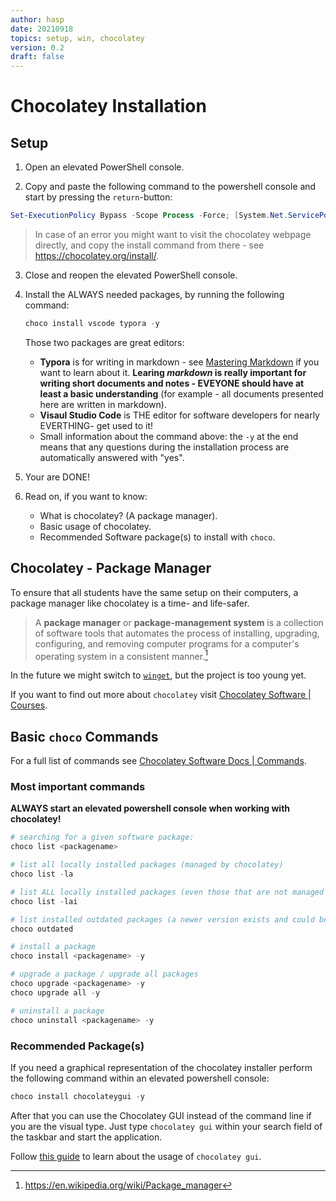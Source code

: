 ```yaml
---
author: hasp
date: 20210918
topics: setup, win, chocolatey
version: 0.2
draft: false
---
```


# Chocolatey Installation

## Setup

1. Open an elevated PowerShell console.

2.  Copy and paste the following command to the powershell console and start by pressing the `return`-button:

   ```powershell
   Set-ExecutionPolicy Bypass -Scope Process -Force; [System.Net.ServicePointManager]::SecurityProtocol = [System.Net.ServicePointManager]::SecurityProtocol -bor 3072; iex ((New-Object System.Net.WebClient).DownloadString('https://chocolatey.org/install.ps1'))
   ```

   > In case of an error you might want to visit the chocolatey webpage directly, and copy the install command from there - see <https://chocolatey.org/install/>.

3. Close and reopen the  elevated PowerShell console.

4. Install the ALWAYS needed packages, by running the following command:

   ```powershell
   choco install vscode typora -y
   ```

   Those two packages are great editors:
    - **Typora** is for writing in markdown - see [Mastering Markdown](https://guides.github.com/features/mastering-markdown/) if you want to learn about it. **Learing *markdown* is really important for writing short documents and notes - EVEYONE should have at least a basic understanding** (for example - all documents presented here are written in markdown).
    - **Visaul Studio Code** is THE editor for software developers for nearly EVERTHING- get used to it!
    - Small information about the command above: the `-y` at the end means that any questions during the installation process are automatically answered with "yes".

5. Your are DONE!

6. Read on, if you want to know:

   - What is chocolatey? (A package manager).
   - Basic usage of chocolatey.
   - Recommended Software package(s) to install with `choco`.

## Chocolatey - Package Manager

To ensure that all students have the same setup on their computers, a package manager like chocolatey is a time- and life-safer.

> A **package manager** or **package-management system** is a collection of software tools that automates the process of installing, upgrading, configuring, and removing computer programs for a computer's operating system in a consistent manner.[^wikipedia]
>
> [^wikipedia]:https://en.wikipedia.org/wiki/Package_manager

In the future we might switch to [`winget`](https://github.com/microsoft/winget-cli), but the project is too young yet.

If you want to find out more about `chocolatey` visit [Chocolatey Software | Courses](https://community.chocolatey.org/courses).

## Basic `choco` Commands

For a full list of commands see [Chocolatey Software Docs | Commands](https://docs.chocolatey.org/en-us/choco/commands/).

### Most important commands

**ALWAYS start an elevated powershell console when working with chocolatey!**

```powershell
# searching for a given software package:
choco list <packagename>

# list all locally installed packages (managed by chocolatey)
choco list -la

# list ALL locally installed packages (even those that are not managed by chocolatey)
choco list -lai

# list installed outdated packages (a newer version exists and could be installed)
choco outdated

# install a package
choco install <packagename> -y

# upgrade a package / upgrade all packages
choco upgrade <packagename> -y
choco upgrade all -y

# uninstall a package
choco uninstall <packagename> -y
```

### Recommended Package(s)

If you need a graphical representation of the chocolatey installer perform the following command within an elevated powershell console:

```powershell
choco install chocolateygui -y
```

After that you can use the Chocolatey GUI instead of the command line if you are the visual type. Just type `chocolatey gui` within your search field of the taskbar and start the application.

Follow [this guide](https://m.xkcd.com/627/) to learn about the usage of `chocolatey gui`.
